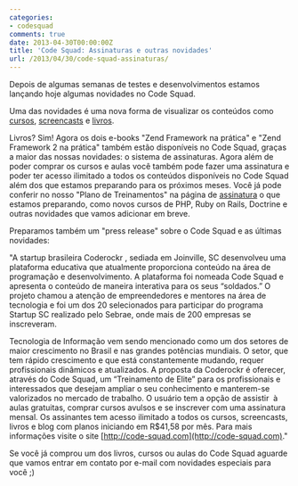 ```yaml
---
categories:
- codesquad
comments: true
date: 2013-04-30T00:00:00Z
title: 'Code Squad: Assinaturas e outras novidades'
url: /2013/04/30/code-squad-assinaturas/
---
```


Depois de algumas semanas de testes e desenvolvimentos estamos lançando hoje algumas novidades no Code Squad.

Uma das novidades é uma nova forma de visualizar os conteúdos como [cursos](http://www.code-squad.com/conteudo/cursos), [screencasts](http://www.code-squad.com/conteudo/screencasts) e [livros](http://www.code-squad.com/conteudo/livros).

Livros? Sim! Agora os dois e-books "Zend Framework na prática" e "Zend Framework 2 na prática" também estão disponíveis no Code Squad, graças a maior das nossas novidades: o sistema de assinaturas. Agora além de poder comprar os cursos e aulas você também pode fazer uma assinatura e poder ter acesso ilimitado a todos os conteúdos disponíveis no Code Squad além dos que estamos preparando para os próximos meses. Você já pode conferir no nosso "Plano de Treinamentos" na página de [assinatura](http://code-squad.com/assinar) o que estamos preparando, como novos cursos de PHP, Ruby on Rails, Doctrine e outras novidades que vamos adicionar em breve. 

Preparamos também um "press release" sobre o Code Squad e as últimas novidades:

"A startup brasileira Coderockr , sediada em Joinville, SC desenvolveu uma plataforma educativa que atualmente proporciona conteúdo na área de programação e desenvolvimento. A plataforma foi nomeada Code Squad e apresenta o conteúdo de maneira interativa para os seus “soldados.” O projeto chamou a atenção de empreendedores e mentores na área de tecnologia e foi um dos 20 selecionados para participar do programa Startup SC realizado pelo Sebrae, onde mais de 200 empresas se inscreveram.

Tecnologia de Informação vem sendo mencionado como um dos setores de maior crescimento no Brasil e nas grandes potências mundiais.  O setor, que tem rápido crescimento e que está constantemente mudando, requer profissionais dinâmicos  e atualizados. A proposta da Coderockr é oferecer, através do Code Squad, um “Treinamento de Elite” para os profissionais e interessados que desejam ampliar o seu conhecimento e manterem-se valorizados no mercado de trabalho. O usuário tem a opção de assistir  à aulas gratuitas, comprar cursos avulsos e se inscrever com uma assinatura mensal. Os assinantes tem acesso ilimitado a todos os cursos, screencasts, livros e blog com planos iniciando em R$41,58 por mês. Para mais informações visite o site [http://code-squad.com](http://code-squad.com)."

Se você já comprou um dos livros, cursos ou aulas do Code Squad aguarde que vamos entrar em contato por e-mail com novidades especiais para você ;)